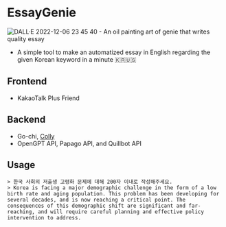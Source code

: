 # EssayGenie
![DALL·E 2022-12-06 23 45 40 - An oil painting art of genie that writes quality essay](https://user-images.githubusercontent.com/41055141/206066998-3eb39d54-4ae6-4735-ab99-af78360bbf48.png)
* A simple tool to make an automatized essay in English regarding the given Korean keyword in a minute 🇰🇷🇺🇸
## Frontend
* KakaoTalk Plus Friend
## Backend
* Go-chi, [Colly](https://github.com/gocolly/colly)
* OpenGPT API, Papago API, and Quillbot API
## Usage
```
> 한국 사회의 저출생 고령화 문제에 대해 200자 이내로 작성해주세요.
> Korea is facing a major demographic challenge in the form of a low birth rate and aging population. This problem has been developing for several decades, and is now reaching a critical point. The consequences of this demographic shift are significant and far-reaching, and will require careful planning and effective policy intervention to address.
```
